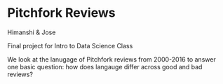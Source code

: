 # Pitchfork Reviews
Himanshi &amp; Jose 

Final project for Intro to Data Science Class

We look at the lanugage of Pitchfork reviews from 2000-2016 to answer one basic question: how does langauge differ across good and bad reviews? 

